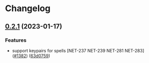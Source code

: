 # Changelog

## [0.2.1](https://github.com/fluencelabs/rust-peer/compare/aquamarine-v0.2.0...aquamarine-v0.2.1) (2023-01-17)


### Features

* support keypairs for spells [NET-237 NET-239 NET-281 NET-283] ([#1382](https://github.com/fluencelabs/rust-peer/issues/1382)) ([63d0759](https://github.com/fluencelabs/rust-peer/commit/63d07597d5fdc875adec1ade2b1010969422c87f))
